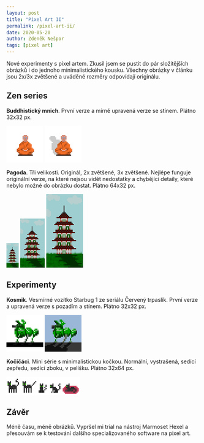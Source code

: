 ```yaml
---
layout: post
title: "Pixel Art II"
permalink: /pixel-art-ii/
date: 2020-05-20
author: Zdeněk Nešpor
tags: [pixel art]
---
```


Nové experimenty s pixel artem. Zkusil jsem se pustit do pár složitějších obrázků i do jednoho minimalistického kousku. Všechny obrázky v článku jsou 2x/3x zvětšené a uváděné rozměry odpovídají originálu.

## Zen series

**Buddhistický mnich**. První verze a mírně upravená verze se stínem. Plátno 32x32 px.

![Mnich](../assets/posts/2020-05-20-pixel-art-ii/monk.png "Mnich") ![Mnich v2](../assets/posts/2020-05-20-pixel-art-ii/monk-2.png "Mnich v2")

**Pagoda**. Tři velikosti. Originál, 2x zvětšené, 3x zvětšené. Nejlépe funguje originální verze, na které nejsou vidět nedostatky a chybějící detaily, které nebylo možné do obrázku dostat. Plátno 64x32 px.

![Pagoda](../assets/posts/2020-05-20-pixel-art-ii/pagoda.png "Pagoda") ![Pagoda x2](../assets/posts/2020-05-20-pixel-art-ii/pagoda-2.png "Pagoda x2") ![Pagoda x3](../assets/posts/2020-05-20-pixel-art-ii/pagoda-3.png "Pagoda x3")

## Experimenty

**Kosmik**. Vesmírné vozítko Starbug 1 ze seriálu Červený trpaslík. První verze a upravená verze s pozadím a stínem. Plátno 32x32 px.

![Starbug](../assets/posts/2020-05-20-pixel-art-ii/starbug.png "Starbug") ![Starbug v2](../assets/posts/2020-05-20-pixel-art-ii/starbug-2.png "Starbug v2")

**Kočičáci**. Mini série s minimalistickou kočkou. Normální, vystrašená, sedící zepředu, sedící zboku, v pelíšku. Plátno 32x64 px.

![Kočka](../assets/posts/2020-05-20-pixel-art-ii/cat-large.png "Kočka")

## Závěr

Méně času, méně obrázků. Vypršel mi trial na nástroj Marmoset Hexel a přesouvám se k testování dalšího specializovaného software na pixel art. 
